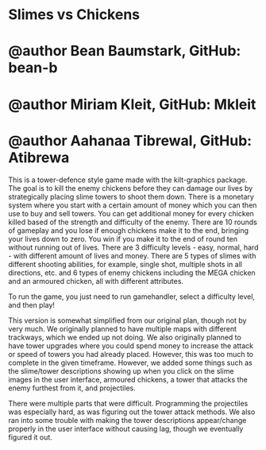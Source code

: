 # Slimes vs Chickens

# @author Bean Baumstark, GitHub: bean-b
# @author Miriam Kleit, GitHub: Mkleit
# @author Aahanaa Tibrewal, GitHub: Atibrewa

This is a tower-defence style game made with the kilt-graphics package. The goal is to kill the enemy chickens before they can damage our lives by strategically placing slime towers to shoot them down.
There is a monetary system where you start with a certain amount of money which you can then use to buy and sell towers. You can get additional money for every chicken killed based of the strength and difficulty of the enemy. There are 10 rounds of gameplay and you lose if enough chickens make it to the end, bringing your lives down to zero. You win if you make it to the end of round ten without running out of lives. There are 3 difficulty levels - easy, normal, hard - with different amount of lives and money. There are 5 types of slimes with different shooting abilities, for example, single shot, multiple shots in all directions, etc. and 6 types of enemy chickens including the MEGA chicken and an armoured chicken, all with different attributes.

To run the game, you just need to run gamehandler, select a difficulty level, and then play!

This version is somewhat simplified from our original plan, though not by very much. We originally planned to have multiple maps with different trackways, which we ended up not doing. We also originally planned to have tower upgrades where you could spend money to increase the attack or speed of towers you had already placed. However, this was too much to complete in the given timeframe. However, we added some things such as the slime/tower descriptions showing up when you click on the slime images in the user interface, armoured chickens, a tower that attacks the enemy furthest from it, and projectiles.

There were multiple parts that were difficult. Programming the projectiles was especially hard, as was figuring out the tower attack methods. We also ran into some trouble with making the tower descriptions appear/change properly in the user interface without causing lag, though we eventually figured it out.

